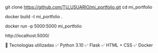 git clone https://github.com/TU_USUARIO/mi_portfolio.git
cd mi_portfolio

docker build -t mi_portfolio .

docker run -p 5000:5000 mi_portfolio

http://localhost:5000/

📌 Tecnologías utilizadas
✅ Python 3.10
✅ Flask
✅ HTML + CSS
✅ Docker
